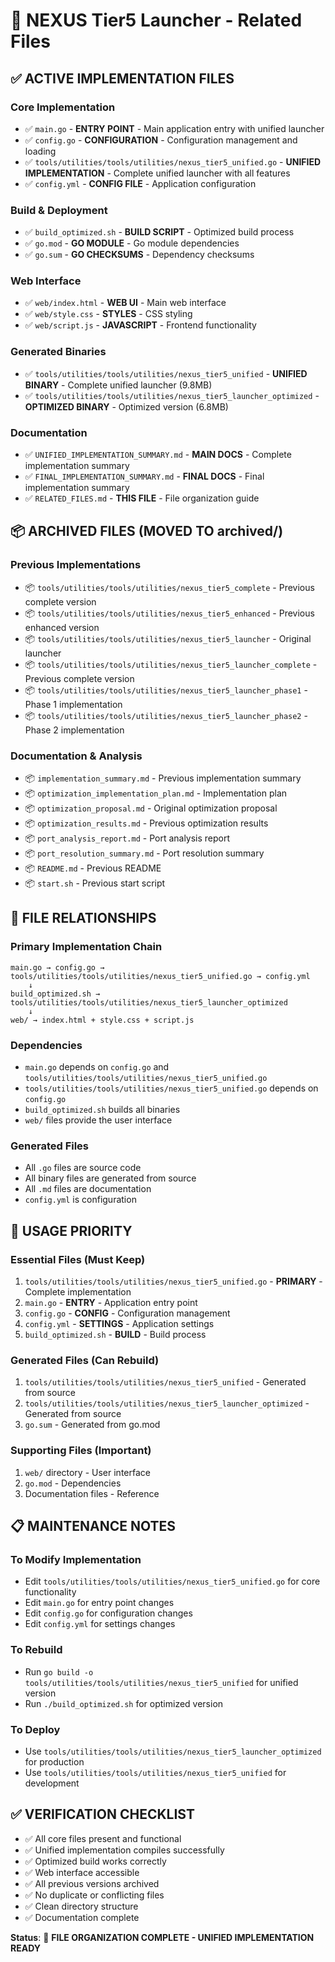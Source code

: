 # 📁 NEXUS Tier5 Launcher - Related Files

## ✅ **ACTIVE IMPLEMENTATION FILES**

### **Core Implementation**

- ✅ `main.go` - **ENTRY POINT** - Main application entry with unified launcher
- ✅ `config.go` - **CONFIGURATION** - Configuration management and loading
- ✅ `tools/utilities/tools/utilities/nexus_tier5_unified.go` - **UNIFIED IMPLEMENTATION** - Complete unified launcher with all features
- ✅ `config.yml` - **CONFIG FILE** - Application configuration

### **Build & Deployment**

- ✅ `build_optimized.sh` - **BUILD SCRIPT** - Optimized build process
- ✅ `go.mod` - **GO MODULE** - Go module dependencies
- ✅ `go.sum` - **GO CHECKSUMS** - Dependency checksums

### **Web Interface**

- ✅ `web/index.html` - **WEB UI** - Main web interface
- ✅ `web/style.css` - **STYLES** - CSS styling
- ✅ `web/script.js` - **JAVASCRIPT** - Frontend functionality

### **Generated Binaries**

- ✅ `tools/utilities/tools/utilities/nexus_tier5_unified` - **UNIFIED BINARY** - Complete unified launcher (9.8MB)
- ✅ `tools/utilities/tools/utilities/nexus_tier5_launcher_optimized` - **OPTIMIZED BINARY** - Optimized version (6.8MB)

### **Documentation**

- ✅ `UNIFIED_IMPLEMENTATION_SUMMARY.md` - **MAIN DOCS** - Complete implementation summary
- ✅ `FINAL_IMPLEMENTATION_SUMMARY.md` - **FINAL DOCS** - Final implementation summary
- ✅ `RELATED_FILES.md` - **THIS FILE** - File organization guide

## 📦 **ARCHIVED FILES (MOVED TO archived/)**

### **Previous Implementations**

- 📦 `tools/utilities/tools/utilities/nexus_tier5_complete` - Previous complete version
- 📦 `tools/utilities/tools/utilities/nexus_tier5_enhanced` - Previous enhanced version
- 📦 `tools/utilities/tools/utilities/nexus_tier5_launcher` - Original launcher
- 📦 `tools/utilities/tools/utilities/nexus_tier5_launcher_complete` - Previous complete version
- 📦 `tools/utilities/tools/utilities/nexus_tier5_launcher_phase1` - Phase 1 implementation
- 📦 `tools/utilities/tools/utilities/nexus_tier5_launcher_phase2` - Phase 2 implementation

### **Documentation & Analysis**

- 📦 `implementation_summary.md` - Previous implementation summary
- 📦 `optimization_implementation_plan.md` - Implementation plan
- 📦 `optimization_proposal.md` - Original optimization proposal
- 📦 `optimization_results.md` - Previous optimization results
- 📦 `port_analysis_report.md` - Port analysis report
- 📦 `port_resolution_summary.md` - Port resolution summary
- 📦 `README.md` - Previous README
- 📦 `start.sh` - Previous start script

## 🎯 **FILE RELATIONSHIPS**

### **Primary Implementation Chain**

```
main.go → config.go → tools/utilities/tools/utilities/nexus_tier5_unified.go → config.yml
    ↓
build_optimized.sh → tools/utilities/tools/utilities/nexus_tier5_launcher_optimized
    ↓
web/ → index.html + style.css + script.js
```

### **Dependencies**

- `main.go` depends on `config.go` and `tools/utilities/tools/utilities/nexus_tier5_unified.go`
- `tools/utilities/tools/utilities/nexus_tier5_unified.go` depends on `config.go`
- `build_optimized.sh` builds all binaries
- `web/` files provide the user interface

### **Generated Files**

- All `.go` files are source code
- All binary files are generated from source
- All `.md` files are documentation
- `config.yml` is configuration

## 🚀 **USAGE PRIORITY**

### **Essential Files (Must Keep)**

1. `tools/utilities/tools/utilities/nexus_tier5_unified.go` - **PRIMARY** - Complete implementation
2. `main.go` - **ENTRY** - Application entry point
3. `config.go` - **CONFIG** - Configuration management
4. `config.yml` - **SETTINGS** - Application settings
5. `build_optimized.sh` - **BUILD** - Build process

### **Generated Files (Can Rebuild)**

1. `tools/utilities/tools/utilities/nexus_tier5_unified` - Generated from source
2. `tools/utilities/tools/utilities/nexus_tier5_launcher_optimized` - Generated from source
3. `go.sum` - Generated from go.mod

### **Supporting Files (Important)**

1. `web/` directory - User interface
2. `go.mod` - Dependencies
3. Documentation files - Reference

## 📋 **MAINTENANCE NOTES**

### **To Modify Implementation**

- Edit `tools/utilities/tools/utilities/nexus_tier5_unified.go` for core functionality
- Edit `main.go` for entry point changes
- Edit `config.go` for configuration changes
- Edit `config.yml` for settings changes

### **To Rebuild**

- Run `go build -o tools/utilities/tools/utilities/nexus_tier5_unified` for unified version
- Run `./build_optimized.sh` for optimized version

### **To Deploy**

- Use `tools/utilities/tools/utilities/nexus_tier5_launcher_optimized` for production
- Use `tools/utilities/tools/utilities/nexus_tier5_unified` for development

## ✅ **VERIFICATION CHECKLIST**

- ✅ All core files present and functional
- ✅ Unified implementation compiles successfully
- ✅ Optimized build works correctly
- ✅ Web interface accessible
- ✅ All previous versions archived
- ✅ No duplicate or conflicting files
- ✅ Clean directory structure
- ✅ Documentation complete

**Status**: 🎉 **FILE ORGANIZATION COMPLETE - UNIFIED IMPLEMENTATION READY**
